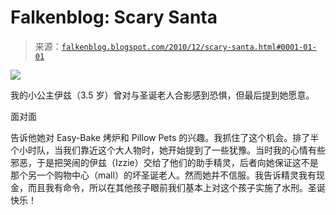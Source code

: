 <!--yml

category: 未分类

日期：2024 年 5 月 12 日 21:14:18

-->

# Falkenblog: Scary Santa

> 来源：[`falkenblog.blogspot.com/2010/12/scary-santa.html#0001-01-01`](http://falkenblog.blogspot.com/2010/12/scary-santa.html#0001-01-01)

![](https://blogger.googleusercontent.com/img/b/R29vZ2xl/AVvXsEjH4QuDiRknLY_Es7NxQurdshZLbrRXEmbKFecTshyphenhyphenDcNwxdf3_Uyc6wEaLj32zNPgP2oe7QjHybS5LNAb2MXxU8Fm0sWLmDDYvTfnGkV1lTV6MO0ldIhVqeREDKaJiCK27SHX22A/s1600/izziesanta.jpg)

我的小公主伊兹（3.5 岁）曾对与圣诞老人合影感到恐惧，但最后提到她愿意。 

面对面

告诉他她对 Easy-Bake 烤炉和 Pillow Pets 的兴趣。我抓住了这个机会。排了半个小时队，当我们靠近这个大人物时，她开始提到了一些犹豫。当时我的心情有些邪恶，于是把哭闹的伊兹（Izzie）交给了他们的助手精灵，后者向她保证这不是那个另一个购物中心（mall）的坏圣诞老人。然而她并不信服。我告诉精灵我有现金，而且我有命令，所以在其他孩子眼前我们基本上对这个孩子实施了水刑。圣诞快乐！
